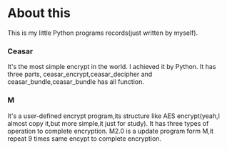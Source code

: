 # About this
This is my little Python programs records(just written by myself).

### Ceasar
It's the most simple encrypt in the world. I achieved it by Python.
It has three parts, ceasar_encrypt,ceasar_decipher and ceasar_bundle,ceasar_bundle has all function.

### M
It's a user-defined encrypt program,its structure like AES encrypt(yeah,I almost copy it,but more simple,it just for study).
It has three types of operation to complete encryption.
M2.0 is a update program form M,it repeat 9 times same encypt to complete encryption.
